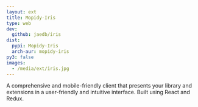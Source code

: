 ```yaml
---
layout: ext
title: Mopidy-Iris
type: web
dev:
  github: jaedb/iris
dist:
  pypi: Mopidy-Iris
  arch-aur: mopidy-iris
py3: false
images:
  - /media/ext/iris.jpg
---
```


A comprehensive and mobile-friendly client that presents your library and
extensions in a user-friendly and intuitive interface.
Built using React and Redux.
